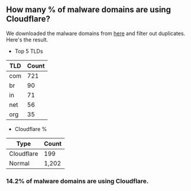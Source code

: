 ## How many % of malware domains are using Cloudflare?


We downloaded the malware domains from [here](https://urlhaus.abuse.ch) and filter out duplicates.
Here's the result.


[//]: # (start replacement)


- Top 5 TLDs

| TLD | Count |
| --- | --- |
| com | 721 |
| br | 90 |
| in | 71 |
| net | 56 |
| org | 35 |


- Cloudflare %

| Type | Count |
| --- | --- |
| Cloudflare | 199 |
| Normal | 1,202 |


### 14.2% of malware domains are using Cloudflare.